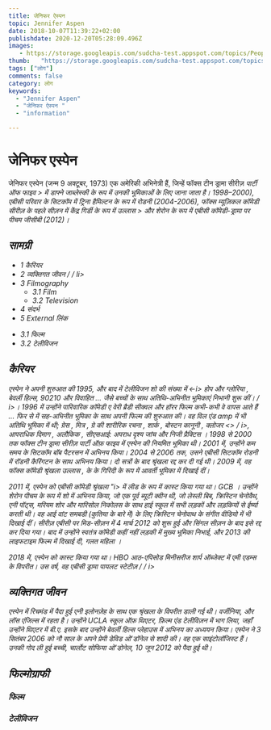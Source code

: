 ```yaml
---
title: जेनिफर ऐस्पन 
topic: Jennifer Aspen
date: 2018-10-07T11:39:22+02:00
publishdate: 2020-12-20T05:28:09.496Z
images: 
   - https://storage.googleapis.com/sudcha-test.appspot.com/topics/People/jennifer_aspen/1.jpeg
thumb:   "https://storage.googleapis.com/sudcha-test.appspot.com/topics/People/jennifer_aspen/thumb.jpeg"
tags: ["लोग"]
comments: false
category: लोग
keywords: 
  - "Jennifer Aspen"
  - "जेनिफर ऐस्पन "
  - "information"

---
```

<h1> जेनिफर एस्पेन </h1> <p> जेनिफर एस्पेन (जन्म 9 अक्टूबर, 1973) एक अमेरिकी अभिनेत्री हैं, जिन्हें फॉक्स टीन ड्रामा सीरीज़ <i> पार्टी ऑफ फाइव </>> में डाफ्ने जाब्लेस्की के रूप में उनकी भूमिकाओं के लिए जाना जाता है। 1998–2000), एबीसी परिवार के सिटकॉम में ट्रिना हैमिल्टन के रूप में <i> रोडनी </i> (2004-2006), फॉक्स म्यूज़िकल कॉमेडी सीरीज़ के पहले सीज़न में केेंद्र गिर्डी के रूप में <i> उल्लास </>> और शेरोन के रूप में एबीसी कॉमेडी-ड्रामा पर पीचम <i> जीसीबी </i> (2012)। </p> <h2> सामग्री </h2> <ul> <li> 1 कैरियर </li> <li> 2 व्यक्तिगत जीवन / / li> <li> 3 Filmography <ul> <li> 3.1 Film </li> <li> 3.2 Television </li> </ul> </li> <li> 4 संदर्भ </li> <li> 5 External लिंक </li> </ul> <ul> <li> 3.1 फिल्म </li> <li> 3.2 टेलीविजन </li> </ul> <h2> कैरियर </h2> <p> एस्पेन ने अपनी शुरुआत की 1995, और बाद में टेलीविजन शो की संख्या में <-i> होप और ग्लोरिया </i>, <i> बेवर्ली हिल्स, 90210 </i> और <i> विवाहित ... जैसे बच्चों के साथ अतिथि-अभिनीत भूमिकाएं निभानी शुरू कीं। / i>। 1996 में उन्होंने पारिवारिक कॉमेडी <i> ए वेरी ब्रैडी सीक्वल </i> और हॉरर फिल्म <i> कभी-कभी वे वापस आते हैं ... फिर से </i> में सह-अभिनीत भूमिका के साथ अपनी फिल्म की शुरुआत की। वह <i> विल एंड amp में भी अतिथि भूमिका में थी; ग्रेस </i>, <i> मित्र </i>, <i> ग्रे की शारीरिक रचना </i>, <i> शार्क </i>, <i> बोस्टन कानूनी </i>, <i> क्लोजर <> / i>, <i> आपराधिक दिमाग </i>, <i> अलौकिक </i>, <i> सीएसआई: अपराध दृश्य जांच </i> और <i> निजी प्रैक्टिस </i> </i>। 1998 से 2000 तक फॉक्स टीन ड्रामा सीरीज़ <i> पार्टी ऑफ़ फाइव </i> में एस्पेन की नियमित भूमिका थी। 2001 में, उन्होंने कम समय के सिटकॉम <i> बॉब पैटरसन </i> में अभिनय किया। 2004 से 2006 तक, उसने एबीसी सिटकॉम <i> रोडनी </i> में रॉडनी कैरिंगटन के साथ अभिनय किया। दो सत्रों के बाद श्रृंखला रद्द कर दी गई थी। 2009 में, वह फॉक्स कॉमेडी श्रृंखला <i> उल्लास </i>, के के गिरिदी के रूप में आवर्ती भूमिका में दिखाई दीं। </p> <p> 2011 में, एस्पेन को एबीसी कॉमेडी श्रृंखला "i> में लीड के रूप में कास्ट किया गया था। GCB </i>। उन्होंने शेरोन पीचम के रूप में शो में अभिनय किया, जो एक पूर्व ब्यूटी क्वीन थी, जो लेस्ली बिब, क्रिस्टिन चेनोवैथ, एनी पॉट्स, मरियम शोर और मारिसोल निकोलस के साथ हाई स्कूल में सभी लड़कों और लड़कियों से ईर्ष्या करती थी। वह <i> आई वांट समबडी (कुतिया के बारे में) </i> के लिए क्रिस्टिन चेनोवाथ के संगीत वीडियो में भी दिखाई दीं। सीरीज़ एबीसी पर मिड-सीज़न में 4 मार्च 2012 को शुरू हुई और सिंगल सीज़न के बाद इसे रद्द कर दिया गया। बाद में उन्होंने स्वतंत्र कॉमेडी <i> कहीं नहीं लड़की </i> में मुख्य भूमिका निभाई, और 2013 की लाइफटाइम फिल्म में दिखाई दी, <i> गलत महिला </i>। </p> <p> 2018 में, एस्पेन को कास्ट किया गया था। HBO आठ-एपिसोड मिनीसरीज <i> शार्प ऑब्जेक्ट </i> में एमी एडम्स के विपरीत। उस वर्ष, वह एबीसी ड्रामा पायलट <i> स्टेटीज़ / / i> </p> <h2> व्यक्तिगत जीवन </h2> <p> एस्पेन में रिचमंड में पैदा हुई एनी इलोनज़ेह के साथ एक श्रृंखला के विपरीत डाली गई थी। वर्जीनिया, और लॉस एंजिल्स में रहता है। उन्होंने UCLA स्कूल ऑफ़ थिएटर, फ़िल्म एंड टेलीविज़न में भाग लिया, जहाँ उन्होंने थिएटर में बी.ए. इसके बाद उन्होंने बेवर्ली हिल्स प्लेहाउस में अभिनय का अध्ययन किया। एस्पेन ने 3 सितंबर 2006 को नौ साल के अपने प्रेमी डेविड ओ'डॉनेल से शादी की। वह एक साइंटोलॉजिस्ट हैं। उनकी गोद ली हुई बच्ची, चार्लोट सोफिया ओ'डोनेल, 10 जून 2012 को पैदा हुई थी। </p> <h2> फिल्मोग्राफी </h2> <h3> फिल्म </h3> <h3> टेलीविजन </h3> 